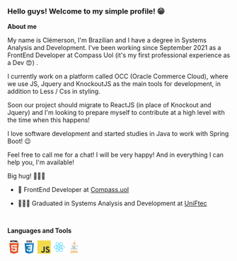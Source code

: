 ### Hello guys! Welcome to my simple profile! 😁

**About me**

My name is Clémerson, I'm Brazilian and I have a degree in Systems Analysis and Development. I've been working since September 2021 as a FrontEnd Developer at Compass Uol (it's my first professional experience as a Dev 😍) .

I currently work on a platform called OCC (Oracle Commerce Cloud), where we use JS, Jquery and KnockoutJS as the main tools for development, in addition to Less / Css in styling.

Soon our project should migrate to ReactJS (in place of Knockout and Jquery) and I'm looking to prepare myself to contribute at a high level with the time when this happens!

I love software development and started studies in Java to work with Spring Boot! 😉

Feel free to call me for a chat! I will be very happy! And in everything I can help you, I'm available!

Big hug! 🚀🚀🚀

- 💼 FrontEnd Developer at [Compass.uol](https://compass.uol/)

- 👨🏼‍🎓 Graduated in Systems Analysis and Development at [UniFtec](https://www.ftec.com.br/)
 
<br>

**Languages and Tools**

<code><img height="30" src="https://raw.githubusercontent.com/github/explore/5c058a388828bb5fde0bcafd4bc867b5bb3f26f3/topics/html/html.png"></code>
<code><img height="30" src="https://raw.githubusercontent.com/github/explore/80688e429a7d4ef2fca1e82350fe8e3517d3494d/topics/css/css.png"></code>
<code><img height="30" src="https://raw.githubusercontent.com/github/explore/80688e429a7d4ef2fca1e82350fe8e3517d3494d/topics/javascript/javascript.png"></code>
<code><img height="30" src="https://raw.githubusercontent.com/github/explore/80688e429a7d4ef2fca1e82350fe8e3517d3494d/topics/react/react.png"></code>
<code><img height="30" src="https://raw.githubusercontent.com/github/explore/80688e429a7d4ef2fca1e82350fe8e3517d3494d/topics/java/java.png"></code>
<br>
<br>
<br>
 <!-- <div align="center">
  <a href="https://github.com/clemersonbp">
  <img height="280em" src="https://github-readme-stats.vercel.app/api?username=clemersonbp&show_icons=true&theme=dracula&include_all_commits=true&count_private=true"/>
<img height="160em" src="https://github-readme-stats.vercel.app/api/top-langs/?username=clemersonbp&layout=compact&langs_count=7&theme=dracula"/> 
</div> -->

